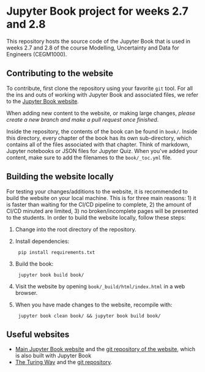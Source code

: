 # Jupyter Book project for weeks 2.7 and 2.8

This repository hosts the source code of the Jupyter Book that is used in weeks 2.7 and 2.8 of the course Modelling, Uncertainty and Data for Engineers (CEGM1000).

## Contributing to the website

To contribute, first clone the repository using your favorite `git` tool. For all the ins and outs of working with Jupyter Book and associated files, we refer to the [Jupyter Book website](https://jupyterbook.org/en/stable/intro.html).

When adding new content to the website, or making large changes, *please create a new branch and make a pull request once finished*.

Inside the repository, the contents of the book can be found in `book/`. Inside this directory, every chapter of the book has its own sub-directory, which contains all of the files associated with that chapter. Think of markdown, Jupyter notebooks or JSON files for Jupyter Quiz. When you've added your content, make sure to add the filenames to the `book/_toc.yml` file.

## Building the website locally

For testing your changes/additions to the website, it is recommended to build the website on your local machine. This is for three main reasons: 1) it is faster than waiting for the CI/CD pipeline to complete, 2) the amount of CI/CD minuted are limited, 3) no broken/incomplete pages will be presented to the students. In order to build the website locally, follow these steps:

1. Change into the root directory of the repository.
   
2. Install dependencies:

        pip install requirements.txt

3. Build the book:
   
        jupyter book build book/

4. Visit the website by opening `book/_build/html/index.html` in a web browser.

5. When you have made changes to the website, recompile with:

        jupyter book clean book/ && jupyter book build book/

## Useful websites

- [Main Jupyter Book website](https://jupyterbook.org/en/stable/intro.html) and the [git repository of the website](https://github.com/executablebooks/jupyter-book/tree/master/docs), which is also built with Jupyter Book
- [The Turing Way](https://the-turing-way.netlify.app/welcome) and the [git repository](https://github.com/alan-turing-institute/the-turing-way).